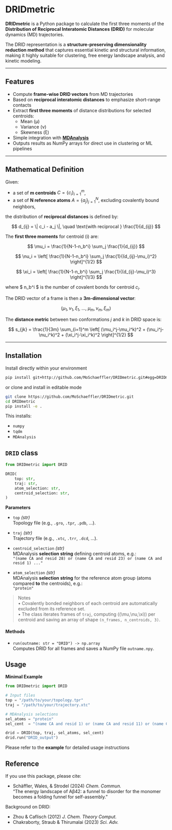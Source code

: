 # DRIDmetric

**DRIDmetric** is a Python package to calculate the first three moments of the **Distribution of Reciprocal Interatomic Distances (DRID)** for molecular dynamics (MD) trajectories.  

The DRID representation is a **structure-preserving dimensionality reduction method** that captures essential kinetic and structural information, making it highly suitable for clustering, free energy landscape analysis, and kinetic modeling.

---

## Features

- Compute **frame-wise DRID vectors** from MD trajectories  
- Based on **reciprocal interatomic distances** to emphasize short-range contacts  
- Extract **first three moments** of distance distributions for selected centroids:
  - Mean (μ)  
  - Variance (ν)  
  - Skewness (ξ)  
- Simple integration with [**MDAnalysis**](https://www.mdanalysis.org/)  
- Outputs results as NumPy arrays for direct use in clustering or ML pipelines  

---

## Mathematical Definition

Given:
- a set of **m centroids** $C=\{c_i\}_{i=1}^m$,  
- a set of **N reference atoms** $A=\{a_j\}_{j=1}^{N}$, excluding covalently bound neighbors,  

the distribution of **reciprocal distances** is defined by:  

$$
d_{ij} = \| c_i - a_j \|, \quad \text{with reciprocal } \frac{1}{d_{ij}}
$$

The **first three moments** for centroid \(i\) are:

$$
\mu_i = \frac{1}{N-1-n_b^i} \sum_j \frac{1}{d_{ij}}
$$

$$
\nu_i = \left[ \frac{1}{N-1-n_b^i} \sum_j \frac{1}{(d_{ij}-\mu_i)^2} \right]^{1/2}
$$

$$
\xi_i = \left[ \frac{1}{N-1-n_b^i} \sum_j \frac{1}{(d_{ij}-\mu_i)^3} \right]^{1/3}
$$

where $ n_b^i $ is the number of covalent bonds for centroid $c_i$.  

The DRID vector of a frame is then a **3m-dimensional vector**:  

$$
(\mu_1,\nu_1,\xi_1,\;\ldots,\;\mu_m,\nu_m,\xi_m)
$$

The **distance metric** between two conformations $j$ and $k$ in DRID space is:  

$$
s_{jk} = \frac{1}{3m} \sum_{i=1}^m \left[ (\mu_i^j-\mu_i^k)^2 + (\nu_i^j-\nu_i^k)^2 + (\xi_i^j-\xi_i^k)^2 \right]^{1/2}
$$

---

## Installation

Install directly within your environment

```bash
pip install git+http://github.com/MoSchaeffler/DRIDmetric.git#egg=DRIDmetric
```

or clone and install in editable mode

```bash
git clone https://github.com/MoSchaeffler/DRIDmetric.git
cd DRIDmetric
pip install -e .
```

This installs:
- `numpy`
- `tqdm`
- `MDAnalysis`

## `DRID` class

```python
from DRIDmetric import DRID

DRID(
    top: str,
    traj: str,
    atom_selection: str,
    centroid_selection: str,
)
```

**Parameters**

- `top` *(str)*  
  Topology file (e.g., `.gro`, `.tpr`, `.pdb`, …).

- `traj` *(str)*  
  Trajectory file (e.g., `.xtc`, `.trr`, `.dcd`, …).

- `centroid_selection` *(str)*  
  MDAnalysis **selection string** defining centroid atoms, e.g.:  
  `"(name CA and resid 28) or (name CA and resid 23) or (name CA and resid 1) ..."`

- `atom_selection` *(str)*  
  MDAnalysis **selection string** for the reference atom group (atoms compared **to** the centroids), e.g.:  
  `"protein"`

> Notes  
> • Covalently bonded neighbors of each centroid are automatically excluded from its reference set.  
> • The class iterates frames of `traj`, computing \((\mu,\nu,\xi)\) per centroid and saving an array of shape `(n_frames, n_centroids, 3)`.

#### Methods

- `run(outname: str = "DRID") -> np.array`  
  Computes DRID for all frames and saves a NumPy file `outname.npy`.


## Usage

**Minimal Example**
```python
from DRIDmetric import DRID

# Input files
top = "/path/to/your/topology.tpr"
traj = "/path/to/your/trajectory.xtc"

# MDAnalysis selections
sel_atoms = "protein"
sel_cent  = "(name CA and resid 1) or (name CA and resid 11) or (name CA and resid 21)"

drid = DRID(top, traj, sel_atoms, sel_cent)
drid.run("DRID_output")
```

Please refer to the **example** for detailed usage instructions

## Reference

If you use this package, please cite:

- Schäffler, Wales, & Strodel (2024) *Chem. Commun.*  
  “The energy landscape of Aβ42: a funnel to disorder for the monomer becomes a folding funnel for self-assembly.”

Background on DRID:

- Zhou & Caflisch (2012) *J. Chem. Theory Comput.*  
- Chakraborty, Straub & Thirumalai (2023) *Sci. Adv.*
